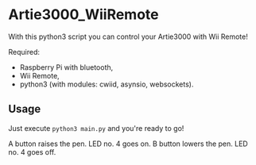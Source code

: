 # Artie3000_WiiRemote

With this python3 script you can control your Artie3000 with Wii Remote!

Required:
- Raspberry Pi with bluetooth,
- Wii Remote,
- python3 (with modules: cwiid, asynsio, websockets).

## Usage
Just execute `python3 main.py` and you're ready to go!

A button raises the pen. LED no. 4 goes on.
B button lowers the pen. LED no. 4 goes off.
